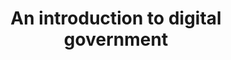 ---
title: 'An introduction to digital government '
description: >-
    A reading list about digital service delivery and technology modernization.
buttonText: 'Learn More'
url: ''  
---